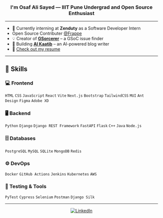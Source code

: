 ### <div align="center">I'm Osaf Ali Sayed — IIIT Pune Undergrad and Open Source Enthusiast</div>  

---

- 🔭 Currently interning at **Zenduty** as a Software Developer Intern
- Open Source Contributer [@Frappe](https://github.com/frappe)  
- 💡 Creator of **[GSorcerer](https://github.com/OsafAliSayed/GSorcerer)** – a GSoC issue finder  
- 🧠 Building **[AI Kaatib](https://github.com/OsafAliSayed/aikaatib)** – an AI-powered blog writer  
- 📄 [Check out my resume](https://drive.google.com/file/d/1lEryHE_10Ac84f6vG7CjTpmYpCUC2OfU/view?usp=sharing)  

---

## 🚀 Skills

### 💻 Frontend
`HTML` `CSS` `JavaScript` `React` `Vite` `Next.js` `Bootstrap` `TailwindCSS` `MUI` `Ant Design` `Figma` `Adobe XD`

### 🖥️ Backend
`Python` `Django` `Django REST Framework` `FastAPI` `Flask` `C++` `Java` `Node.js`

### 🗄️ Databases
`PostgreSQL` `MySQL` `SQLite` `MongoDB` `Redis`

### ⚙️ DevOps
`Docker` `GitHub Actions` `Jenkins` `Kubernetes` `AWS`

### 🧪 Testing & Tools
`PyTest` `Cypress` `Selenium` `Postman` `Django Silk`

---

<div align="center">
  <a href="https://linkedin.com/in/osafalisayed" target="_blank">
    <img src="https://img.shields.io/badge/linkedin-%231E77B5.svg?&style=for-the-badge&logo=linkedin&logoColor=white" alt="LinkedIn"/>
  </a>
</div>

